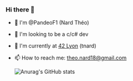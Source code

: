 ### Hi there 👋

- 👋 I'm @PandeoF1 (Nard Théo)
- 🤔 I'm looking to be a c/c# dev
- 💬 I'm currently at [42 Lyon](https://www.42lyon.fr/) (tnard)
- 📫 How to reach me: theo.nard18@gmail.com

  ![Anurag's GitHub stats](https://github-readme-stats.vercel.app/api?username=PandeoF1&count_private=true&theme=dark&show_icons=true)
